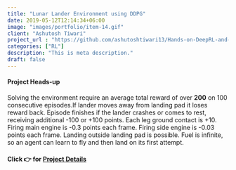 ```yaml
---
title: "Lunar Lander Environment using DDPG"
date: 2019-05-12T12:14:34+06:00
image: "images/portfolio/item-14.gif"
client: "Ashutosh Tiwari"
project_url : "https://github.com/ashutoshtiwari13/Hands-on-DeepRL-and-DL"
categories: ["RL"]
description: "This is meta description."
draft: false
---
```


#### Project Heads-up

Solving the environment require an average total reward of over **200** on 100 consecutive episodes.If lander moves away from landing pad it loses reward back. Episode finishes if the lander crashes or comes to rest, receiving additional -100 or +100 points. Each leg ground contact is +10. Firing main engine is -0.3 points each frame. Firing side engine is -0.03 points each frame. Landing outside landing pad is possible. Fuel is infinite, so an agent can learn to fly and then land on its first attempt.

#### Click 👉 for [Project Details](https://github.com/ashutoshtiwari13/Unity-PyBullet-DRL-Hub/tree/master/LunarLander-Env-DDPG)
